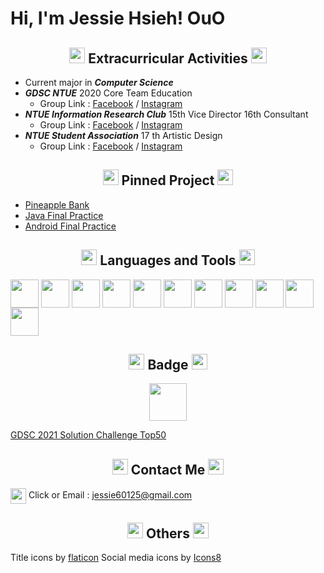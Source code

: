 # Hi, I'm Jessie Hsieh! OuO



<!-- 經歷 -->
<h2 align="center">
<img width="25px" src="https://i.imgur.com/kYtIpeu.png"/> Extracurricular Activities <img width="25px" src="https://i.imgur.com/kYtIpeu.png"/>
</h2>

* Current major in ***Computer Science***
* ***GDSC NTUE*** 2020 Core Team Education
    * Group Link : [Facebook](https://www.facebook.com/DSCNTUE) / [Instagram](https://www.instagram.com/dsc_ntue/)
* ***NTUE Information Research Club*** 15th Vice Director 16th Consultant
    * Group Link : [Facebook](https://www.facebook.com/ntueIRC) / [Instagram](https://www.instagram.com/ntueirc/)
* ***NTUE Student Association*** 17 th Artistic Design
    * Group Link : [Facebook](https://www.facebook.com/NTUECSSA/) / [Instagram](https://www.instagram.com/ntuecs/)



<!-- 置頂專案 -->
<h2 align="center">
<img width="25px" src="https://i.imgur.com/kYtIpeu.png"/> Pinned Project <img width="25px" src="https://i.imgur.com/kYtIpeu.png"/> 
</h2>

* [Pineapple Bank](https://github.com/oscar1234456/PineappleBank)
* [Java Final Practice](https://github.com/jessie900309/NTUE_JavaFinalProjct)
* [Android Final Practice](https://github.com/jessie900309/NTUE_AndroidFinalProject)



<!-- 語言工具 -->
<h2 align="center">
<img width="25px" src="https://i.imgur.com/kYtIpeu.png"/> Languages and Tools <img width="25px" src="https://i.imgur.com/kYtIpeu.png"/>
</h2>

<p align="center">

<code><img width="45px" align="center" src="https://cdn.jsdelivr.net/gh/devicons/devicon/icons/flutter/flutter-original.svg"/></code>
<code><img width="45px" align="center" src="https://cdn.jsdelivr.net/gh/devicons/devicon/icons/dart/dart-original.svg" /></code>
<code><img width="45px" align="center" src="https://cdn.jsdelivr.net/gh/devicons/devicon/icons/tensorflow/tensorflow-original.svg" /></code>
<code><img width="45px" align="center" src="https://cdn.jsdelivr.net/gh/devicons/devicon/icons/android/android-original.svg" /></code>
<code><img width="45px" align="center" src="https://cdn.jsdelivr.net/gh/devicons/devicon/icons/java/java-original.svg" /></code>
<code><img width="45px" align="center" src="https://cdn.jsdelivr.net/gh/devicons/devicon/icons/cplusplus/cplusplus-original.svg" /></code>
<code><img width="45px" align="center" src="https://cdn.jsdelivr.net/gh/devicons/devicon/icons/arduino/arduino-original.svg" /></code>
<code><img width="45px" align="center" src="https://cdn.jsdelivr.net/gh/devicons/devicon/icons/python/python-original.svg" /></code>
<code><img width="45px" align="center" src="https://cdn.jsdelivr.net/gh/devicons/devicon/icons/git/git-original.svg" /></code>
<code><img width="45px" align="center" src="https://cdn.jsdelivr.net/gh/devicons/devicon/icons/php/php-plain.svg" /></code>
<code><img width="45px" align="center" src="https://cdn.jsdelivr.net/gh/devicons/devicon/icons/html5/html5-original.svg" /></code>

</p>



<!-- 得獎紀錄 -->
<h2 align="center">
<img width="25px" src="https://i.imgur.com/kYtIpeu.png"/> Badge <img width="25px" src="https://i.imgur.com/kYtIpeu.png"/>
</h2>

<p align="center">

<img width="60px" src="https://i.imgur.com/JyPriVg.png"/>

[GDSC 2021 Solution Challenge Top50](https://developers.google.com/profile/badges/events/community/dsc-2021-solution-top-50 )

</p>



<!-- 聯絡資訊 -->
<h2 align="center">
<img width="25px" src="https://i.imgur.com/kYtIpeu.png"/> Contact Me <img width="25px" src="https://i.imgur.com/kYtIpeu.png"/>
</h2>


<code></code>

[](www.linkedin.com/in/Jessie-Hsieh-OuO)
[](facebook.com/JessieHsieh.OuO)
[](https://www.instagram.com/hanamiya_0309/)
[](https://t.me/OuOjessie/)
[](https://github.com/jessie900309)

<p align="center">

<img width="25px" align="center" src="https://icongr.am/clarity/cursor-hand-click.svg?size=60&color=currentColor"> Click or Email : [jessie60125@gmail.com]()

</p>



<!-- 圖檔來源 -->
<h2 align="center">
<img width="25px" src="https://i.imgur.com/kYtIpeu.png"/> Others <img width="25px" src="https://i.imgur.com/kYtIpeu.png"/>
</h2>

<p align="center">

Title icons by [flaticon](https://www.flaticon.com/free-icons/flower) 
Social media icons by [Icons8](https://icons8.com/)

</p>
